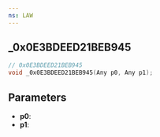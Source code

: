 ```yaml
---
ns: LAW
---
```

## _0x0E3BDEED21BEB945

```c
// 0x0E3BDEED21BEB945
void _0x0E3BDEED21BEB945(Any p0, Any p1);
```

## Parameters
* **p0**:
* **p1**:
